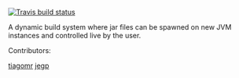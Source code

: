 [![Travis build status](https://travis-ci.org/CERN-BE/molr.svg?branch=master)](https://travis-ci.org/CERN-BE/molr)

A dynamic build system where jar files can be spawned on new JVM instances and controlled live by the user.

Contributors:

[tiagomr](https://github.com/tiagomr)
[jegp](https://github.com/Jegp)
